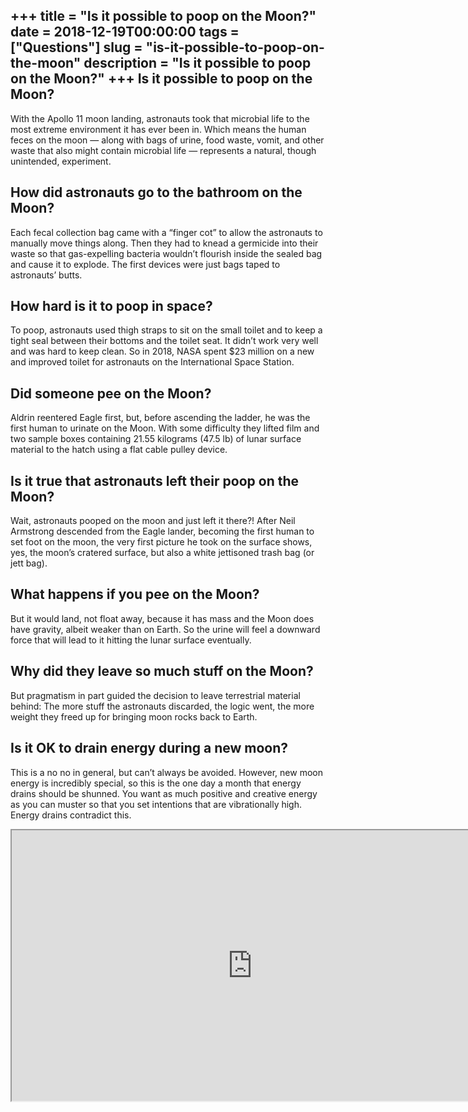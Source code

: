 +++
title = "Is it possible to poop on the Moon?"
date = 2018-12-19T00:00:00
tags = ["Questions"]
slug = "is-it-possible-to-poop-on-the-moon"
description = "Is it possible to poop on the Moon?"
+++
Is it possible to poop on the Moon?
-----------------------------------

With the Apollo 11 moon landing, astronauts took that microbial life to the most extreme environment it has ever been in. Which means the human feces on the moon — along with bags of urine, food waste, vomit, and other waste that also might contain microbial life — represents a natural, though unintended, experiment.

How did astronauts go to the bathroom on the Moon?
--------------------------------------------------

Each fecal collection bag came with a “finger cot” to allow the astronauts to manually move things along. Then they had to knead a germicide into their waste so that gas-expelling bacteria wouldn’t flourish inside the sealed bag and cause it to explode. The first devices were just bags taped to astronauts’ butts.

How hard is it to poop in space?
--------------------------------

To poop, astronauts used thigh straps to sit on the small toilet and to keep a tight seal between their bottoms and the toilet seat. It didn’t work very well and was hard to keep clean. So in 2018, NASA spent $23 million on a new and improved toilet for astronauts on the International Space Station.

Did someone pee on the Moon?
----------------------------

Aldrin reentered Eagle first, but, before ascending the ladder, he was the first human to urinate on the Moon. With some difficulty they lifted film and two sample boxes containing 21.55 kilograms (47.5 lb) of lunar surface material to the hatch using a flat cable pulley device.

Is it true that astronauts left their poop on the Moon?
-------------------------------------------------------

Wait, astronauts pooped on the moon and just left it there?! After Neil Armstrong descended from the Eagle lander, becoming the first human to set foot on the moon, the very first picture he took on the surface shows, yes, the moon’s cratered surface, but also a white jettisoned trash bag (or jett bag).

What happens if you pee on the Moon?
------------------------------------

But it would land, not float away, because it has mass and the Moon does have gravity, albeit weaker than on Earth. So the urine will feel a downward force that will lead to it hitting the lunar surface eventually.

Why did they leave so much stuff on the Moon?
---------------------------------------------

But pragmatism in part guided the decision to leave terrestrial material behind: The more stuff the astronauts discarded, the logic went, the more weight they freed up for bringing moon rocks back to Earth.

Is it OK to drain energy during a new moon?
-------------------------------------------

This is a no no in general, but can’t always be avoided. However, new moon energy is incredibly special, so this is the one day a month that energy drains should be shunned. You want as much positive and creative energy as you can muster so that you set intentions that are vibrationally high. Energy drains contradict this.

<iframe allow="accelerometer; autoplay; clipboard-write; encrypted-media; gyroscope; picture-in-picture" allowfullscreen="" class="__youtube_prefs__  epyt-is-override  no-lazyload" data-no-lazy="1" data-origheight="433" data-origwidth="770" data-skipgform_ajax_framebjll="" height="433" id="_ytid_20287" loading="lazy" src="https://www.youtube.com/embed/QNP8wy3S_kY?enablejsapi=1&autoplay=0&cc_load_policy=0&cc_lang_pref=&iv_load_policy=1&loop=0&modestbranding=0&rel=1&fs=1&playsinline=0&autohide=2&theme=dark&color=red&controls=1&" title="YouTube player" width="770"></iframe>